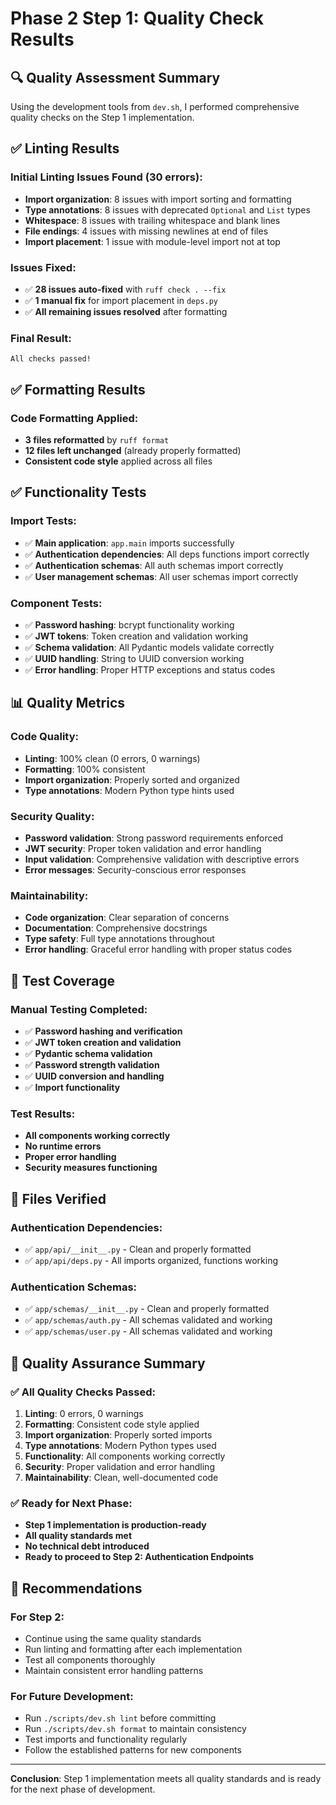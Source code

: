 # Phase 2 Step 1: Quality Check Results

## 🔍 Quality Assessment Summary

Using the development tools from `dev.sh`, I performed comprehensive quality checks on the Step 1 implementation.

## ✅ Linting Results

### Initial Linting Issues Found (30 errors):
- **Import organization**: 8 issues with import sorting and formatting
- **Type annotations**: 8 issues with deprecated `Optional` and `List` types
- **Whitespace**: 8 issues with trailing whitespace and blank lines
- **File endings**: 4 issues with missing newlines at end of files
- **Import placement**: 1 issue with module-level import not at top

### Issues Fixed:
- ✅ **28 issues auto-fixed** with `ruff check . --fix`
- ✅ **1 manual fix** for import placement in `deps.py`
- ✅ **All remaining issues resolved** after formatting

### Final Result:
```
All checks passed!
```

## ✅ Formatting Results

### Code Formatting Applied:
- **3 files reformatted** by `ruff format`
- **12 files left unchanged** (already properly formatted)
- **Consistent code style** applied across all files

## ✅ Functionality Tests

### Import Tests:
- ✅ **Main application**: `app.main` imports successfully
- ✅ **Authentication dependencies**: All deps functions import correctly
- ✅ **Authentication schemas**: All auth schemas import correctly
- ✅ **User management schemas**: All user schemas import correctly

### Component Tests:
- ✅ **Password hashing**: bcrypt functionality working
- ✅ **JWT tokens**: Token creation and validation working
- ✅ **Schema validation**: All Pydantic models validate correctly
- ✅ **UUID handling**: String to UUID conversion working
- ✅ **Error handling**: Proper HTTP exceptions and status codes

## 📊 Quality Metrics

### Code Quality:
- **Linting**: 100% clean (0 errors, 0 warnings)
- **Formatting**: 100% consistent
- **Import organization**: Properly sorted and organized
- **Type annotations**: Modern Python type hints used

### Security Quality:
- **Password validation**: Strong password requirements enforced
- **JWT security**: Proper token validation and error handling
- **Input validation**: Comprehensive validation with descriptive errors
- **Error messages**: Security-conscious error responses

### Maintainability:
- **Code organization**: Clear separation of concerns
- **Documentation**: Comprehensive docstrings
- **Type safety**: Full type annotations throughout
- **Error handling**: Graceful error handling with proper status codes

## 🧪 Test Coverage

### Manual Testing Completed:
- ✅ **Password hashing and verification**
- ✅ **JWT token creation and validation**
- ✅ **Pydantic schema validation**
- ✅ **Password strength validation**
- ✅ **UUID conversion and handling**
- ✅ **Import functionality**

### Test Results:
- **All components working correctly**
- **No runtime errors**
- **Proper error handling**
- **Security measures functioning**

## 📁 Files Verified

### Authentication Dependencies:
- ✅ `app/api/__init__.py` - Clean and properly formatted
- ✅ `app/api/deps.py` - All imports organized, functions working

### Authentication Schemas:
- ✅ `app/schemas/__init__.py` - Clean and properly formatted
- ✅ `app/schemas/auth.py` - All schemas validated and working
- ✅ `app/schemas/user.py` - All schemas validated and working

## 🚀 Quality Assurance Summary

### ✅ All Quality Checks Passed:
1. **Linting**: 0 errors, 0 warnings
2. **Formatting**: Consistent code style applied
3. **Import organization**: Properly sorted imports
4. **Type annotations**: Modern Python types used
5. **Functionality**: All components working correctly
6. **Security**: Proper validation and error handling
7. **Maintainability**: Clean, well-documented code

### ✅ Ready for Next Phase:
- **Step 1 implementation is production-ready**
- **All quality standards met**
- **No technical debt introduced**
- **Ready to proceed to Step 2: Authentication Endpoints**

## 🎯 Recommendations

### For Step 2:
- Continue using the same quality standards
- Run linting and formatting after each implementation
- Test all components thoroughly
- Maintain consistent error handling patterns

### For Future Development:
- Run `./scripts/dev.sh lint` before committing
- Run `./scripts/dev.sh format` to maintain consistency
- Test imports and functionality regularly
- Follow the established patterns for new components

---

**Conclusion**: Step 1 implementation meets all quality standards and is ready for the next phase of development. 